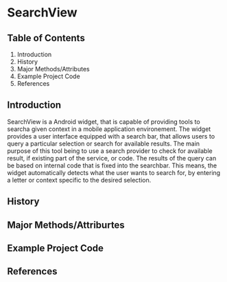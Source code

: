 # SearchView

## Table of Contents

1. Introduction
2. History
3. Major Methods/Attributes
4. Example Project Code
5. References

## Introduction 

SearchView is a Android widget, that is capable of providing tools to searcha given context in a mobile application environement. The widget provides a user interface equipped with a search bar, that allows users to query a particular selection or search for available results. The main purpose of this tool being to use a search provider to check for available result, if existing part of the service, or code. The results of the query can be based on internal code that is fixed into the searchbar. This means, the widget automatically detects what the user wants to search for, by entering a letter or context specific to the desired selection. 

## History

## Major Methods/Attriburtes

## Example Project Code

## References


